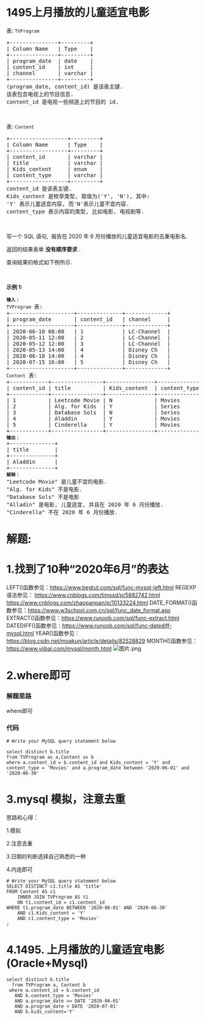 # 1495上月播放的儿童适宜电影
<p>表: <code>TVProgram</code></p>

<pre>
+---------------+---------+
| Column Name   | Type    |
+---------------+---------+
| program_date  | date    |
| content_id    | int     |
| channel       | varchar |
+---------------+---------+
(program_date, content_id) 是该表主键.
该表包含电视上的节目信息.
content_id 是电视一些频道上的节目的 id.</pre>

<p>&nbsp;</p>

<p>表: <code>Content</code></p>

<pre>
+------------------+---------+
| Column Name      | Type    |
+------------------+---------+
| content_id       | varchar |
| title            | varchar |
| Kids_content     | enum    |
| content_type     | varchar |
+------------------+---------+
content_id 是该表主键.
Kids_content 是枚举类型, 取值为('Y', 'N'), 其中: 
'Y' 表示儿童适宜内容, 而'N'表示儿童不宜内容.
content_type&nbsp;表示内容的类型, 比如电影, 电视剧等.
</pre>

<p>&nbsp;</p>

<p>写一个 SQL 语句,&nbsp;&nbsp;报告在 2020 年 6 月份播放的儿童适宜电影的去重电影名.</p>

<p>返回的结果表单 <strong>没有顺序要求</strong> .</p>

<p>查询结果的格式如下例所示.</p>

<p>&nbsp;</p>

<p><strong>示例 1:</strong></p>

<pre>
<code><strong>输入：</strong>
TVProgram</code> 表:
+--------------------+--------------+-------------+
| program_date       | content_id   | channel     |
+--------------------+--------------+-------------+
| 2020-06-10 08:00   | 1            | LC-Channel  |
| 2020-05-11 12:00   | 2            | LC-Channel  |
| 2020-05-12 12:00   | 3            | LC-Channel  |
| 2020-05-13 14:00   | 4            | Disney Ch   |
| 2020-06-18 14:00   | 4            | Disney Ch   |
| 2020-07-15 16:00   | 5            | Disney Ch   |
+--------------------+--------------+-------------+
<code>Content</code> 表:
+------------+----------------+---------------+---------------+
| content_id | title          | Kids_content  | content_type  |
+------------+----------------+---------------+---------------+
| 1          | Leetcode Movie | N             | Movies        |
| 2          | Alg. for Kids  | Y             | Series        |
| 3          | Database Sols  | N             | Series        |
| 4          | Aladdin        | Y             | Movies        |
| 5          | Cinderella     | Y             | Movies        |
+------------+----------------+---------------+---------------+
<code><strong>输出：</strong></code>
+--------------+
| title        |
+--------------+
| Aladdin      |
+--------------+
<code><strong>解释：</strong></code>
"Leetcode Movie" 是儿童不宜的电影.
"Alg. for Kids" 不是电影.
"Database Sols" 不是电影
"Alladin" 是电影, 儿童适宜, 并且在 2020 年 6 月份播放.
"Cinderella" 不在 2020 年 6 月份播放.</pre>
































# 解题:
# 1.找到了10种“2020年6月”的表达
LEFT()函数参见：https://www.begtut.com/sql/func-mysql-left.html
REGEXP语法参见：
https://www.cnblogs.com/timssd/p/5882742.html
https://www.cnblogs.com/zhaopanpan/p/10133224.html
DATE_FORMAT()函数参见：https://www.w3school.com.cn/sql/func_date_format.asp
EXTRACT()函数参见：https://www.runoob.com/sql/func-extract.html
DATEDIFF()函数参见：https://www.runoob.com/sql/func-datediff-mysql.html
YEAR()函数参见：https://blog.csdn.net/moakun/article/details/82528829
MONTH()函数参见：https://www.yiibai.com/mysql/month.html
![图片.png](https://pic.leetcode-cn.com/5174859080dcd3f2034bb987b05e342ddc4569c74e8161bc37405e2e4e159d83-%E5%9B%BE%E7%89%87.png)


# 2.where即可
### 解题思路
where即可

### 代码

```mysql
# Write your MySQL query statement below

select distinct b.title
from TVProgram as a,Content as b
where a.content_id = b.content_id and Kids_content = 'Y' and content_type = 'Movies' and a.program_date between '2020-06-01' and '2020-06-30'
```
# 3.mysql 模拟，注意去重
思路和心得：

1.模拟

2.注意去重

3.日期的判断选择自己熟悉的一种

4.内连即可


```mysql []
# Write your MySQL query statement below
SELECT DISTINCT c1.title AS 'title'
FROM Content AS c1
    INNER JOIN TVProgram AS t1
    ON t1.content_id = c1.content_id
WHERE t1.program_date BETWEEN '2020-06-01' AND '2020-06-30'
    AND c1.Kids_content = 'Y'
    AND c1.content_type = 'Movies'
;
```
# 4.1495. 上月播放的儿童适宜电影(Oracle+Mysql)
```
select distinct b.title
  from TVProgram a, Content b
 where a.content_id = b.content_id
   AND b.content_type = 'Movies'
   AND a.program_date >= DATE '2020-06-01'
   AND a.program_date < DATE '2020-07-01'
   AND b.kids_content='Y'
```
